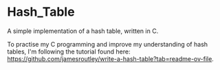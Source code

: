 # Hash_Table
A simple implementation of a hash table, written in C.

To practise my C programming and improve my understanding of hash tables, I'm following the tutorial found here: https://github.com/jamesroutley/write-a-hash-table?tab=readme-ov-file.
